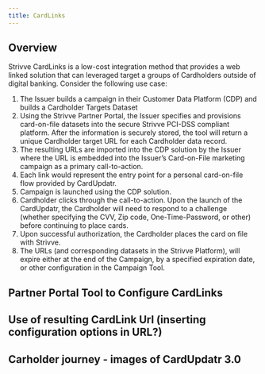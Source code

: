 ```yaml
---
title: CardLinks
---
```


## Overview

Strivve CardLinks is a low-cost integration method that provides a web linked solution that can leveraged target a groups of Cardholders outside of digital banking.  Consider the following use case:

1.    The Issuer builds a campaign in their Customer Data Platform (CDP) and builds a Cardholder Targets Dataset 
2.    Using the Strivve Partner Portal, the Issuer specifies and provisions card-on-file datasets into the secure Strivve PCI-DSS compliant platform.  After the information is securely stored, the tool will return a unique Cardholder target URL for each Cardholder data record. 
3.    The resulting URLs are imported into the CDP solution by the Issuer where the URL is embedded into the Issuer’s Card-on-File marketing campaign as a primary call-to-action.
4.    Each link would represent the entry point for a personal card-on-file flow provided by CardUpdatr.
5.    Campaign is launched using the CDP solution.
6.    Cardholder clicks through the call-to-action.  Upon the launch of the CardUpdatr, the Cardholder will need to respond to a challenge (whether specifying the CVV, Zip code, 
One-Time-Password, or other) before continuing to place cards.
7.    Upon successful authorization, the Cardholder places the card on file with Strivve.
8.    The URLs (and corresponding datasets in the Strivve Platform), will expire either at the end of the Campaign, by a specified expiration date, or other configuration in the Campaign Tool.

## <insert high level images of journey flow>


## Partner Portal Tool to Configure CardLinks


## Use of resulting CardLink Url (inserting configuration options in URL?)

 
## Carholder journey - images of CardUpdatr 3.0
